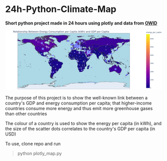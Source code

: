 # 24h-Python-Climate-Map
**Short python project made in 24 hours using plotly and data from [OWID](https://github.com/owid/co2-data)**

![Example image](https://github.com/ChimaAmu/24h-Python-Climate-Map/blob/main/Plotly_Map_Example.png?raw=true)

The purpose of this project is to show the well-known link between a country's GDP and energy consumption per capita; that higher-income countries consume more energy and thus emit more greenhouse gases than other countries

The colour of a country is used to show the energy per capita (in kWh), and the size of the scatter dots correlates to the country's GDP per capita (in USD)

To use, clone repo and run
>python plotly_map.py

